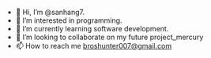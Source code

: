 - 👋 Hi, I’m @sanhang7.
- 👀 I’m interested in programming.
- 🌱 I’m currently learning software development.
- 💞️ I’m looking to collaborate on my future project_mercury
- 📫 How to reach me broshunter007@gmail.com

<!---
sanhang7/sanhang7 is a ✨ special ✨ repository because its `README.md` (this file) appears on your GitHub profile.
You can click the Preview link to take a look at your changes.
--->
